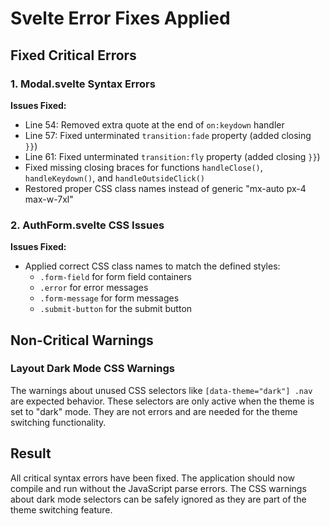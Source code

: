 # Svelte Error Fixes Applied

## Fixed Critical Errors

### 1. Modal.svelte Syntax Errors

**Issues Fixed:**

- Line 54: Removed extra quote at the end of `on:keydown` handler
- Line 57: Fixed unterminated `transition:fade` property (added closing `}}`)
- Line 61: Fixed unterminated `transition:fly` property (added closing `}}`)
- Fixed missing closing braces for functions `handleClose()`, `handleKeydown()`, and `handleOutsideClick()`
- Restored proper CSS class names instead of generic "mx-auto px-4 max-w-7xl"

### 2. AuthForm.svelte CSS Issues

**Issues Fixed:**

- Applied correct CSS class names to match the defined styles:
  - `.form-field` for form field containers
  - `.error` for error messages
  - `.form-message` for form messages
  - `.submit-button` for the submit button

## Non-Critical Warnings

### Layout Dark Mode CSS Warnings

The warnings about unused CSS selectors like `[data-theme="dark"] .nav` are expected behavior. These selectors are only active when the theme is set to "dark" mode. They are not errors and are needed for the theme switching functionality.

## Result

All critical syntax errors have been fixed. The application should now compile and run without the JavaScript parse errors. The CSS warnings about dark mode selectors can be safely ignored as they are part of the theme switching feature.

